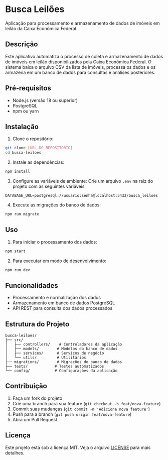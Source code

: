 # Busca Leilões

Aplicação para processamento e armazenamento de dados de imóveis em leilão da Caixa Econômica Federal.

## Descrição

Este aplicativo automatiza o processo de coleta e armazenamento de dados de imóveis em leilão disponibilizados pela Caixa Econômica Federal. O sistema baixa o arquivo CSV da lista de imóveis, processa os dados e os armazena em um banco de dados para consultas e análises posteriores.

## Pré-requisitos

- Node.js (versão 18 ou superior)
- PostgreSQL
- npm ou yarn

## Instalação

1. Clone o repositório:
```bash
git clone [URL_DO_REPOSITÓRIO]
cd busca-leiloes
```

2. Instale as dependências:
```bash
npm install
```

3. Configure as variáveis de ambiente:
Crie um arquivo `.env` na raiz do projeto com as seguintes variáveis:
```env
DATABASE_URL=postgresql://usuario:senha@localhost:5432/busca_leiloes
```

4. Execute as migrações do banco de dados:
```bash
npm run migrate
```

## Uso

1. Para iniciar o processamento dos dados:
```bash
npm start
```

2. Para executar em modo de desenvolvimento:
```bash
npm run dev
```

## Funcionalidades

- Processamento e normalização dos dados
- Armazenamento em banco de dados PostgreSQL
- API REST para consulta dos dados processados

## Estrutura do Projeto

```
busca-leiloes/
├── src/
│   ├── controllers/    # Controladores da aplicação
│   ├── models/        # Modelos do banco de dados
│   ├── services/      # Serviços de negócio
│   └── utils/         # Utilitários
├── migrations/        # Migrações do banco de dados
├── tests/            # Testes automatizados
└── config/           # Configurações da aplicação
```

## Contribuição

1. Faça um fork do projeto
2. Crie uma branch para sua feature (`git checkout -b feat/nova-feature`)
3. Commit suas mudanças (`git commit -m 'Adiciona nova feature'`)
4. Push para a branch (`git push origin feat/nova-feature`)
5. Abra um Pull Request

## Licença

Este projeto está sob a licença MIT. Veja o arquivo [LICENSE](LICENSE) para mais detalhes.

